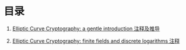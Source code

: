 # 目录

1. [Elliptic Curve Cryptography: a gentle introduction 注释及推导](./1-Elliptic%20Curve%20Cryptography_a%20gentle%20introduction%20notes.md)

2. [Elliptic Curve Cryptography: finite fields and discrete logarithms 注释](./2-elliptic-curve-cryptography-finite-fields-and-discrete-logarithms.md)